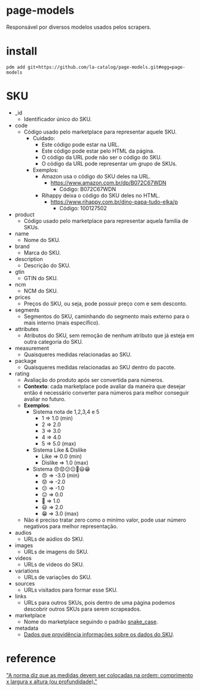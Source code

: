# page-models
Responsável por diversos modelos usados pelos scrapers.  

# install
`pdm add git+https://github.com/la-catalog/page-models.git#egg=page-models`  

# SKU
* _id
    * Identificador único do SKU.
* code
    * Código usado pelo marketplace para representar aquele SKU.
        * Cuidado:
            * Este código pode estar na URL.
            * Este código pode estar pelo HTML da página.
            * O código da URL pode não ser o código do SKU.
            * O código da URL pode representar um grupo de SKUs.
        * Exemplos:
            * Amazon usa o código do SKU deles na URL.  
                * https://www.amazon.com.br/dp/B072C67WDN
                    * Código: B072C67WDN
            * Rihappy deixa o código do SKU deles no HTML.
                * https://www.rihappy.com.br/dino-papa-tudo-elka/p
                    * Código: 100127502
* product
    * Código usado pelo marketplace para representar aquela familia de SKUs.
* name
    * Nome do SKU.
* brand
    * Marca do SKU.
* description
    * Descrição do SKU.
* gtin
    * GTIN do SKU.
* ncm
    * NCM do SKU.
* prices
    * Preços do SKU, ou seja, pode possuir preço com e sem desconto.
* segments
    * Segmentos do SKU, caminhando do segmento mais externo para o mais interno (mais específico).
* attributes
    * Atributos do SKU, sem remoção de nenhum atributo que já esteja em outra categoria do SKU.
* measurement
    * Quaisqueres medidas relacionadas ao SKU.
* package
    * Quaisqueres medidas relacionadas ao SKU dentro do pacote.
* rating
    * Avaliação do produto após ser convertida para números.
    * **Contexto**: cada marketplace pode avaliar da maneira que desejar então é necessário converter para números para melhor conseguir avaliar no futuro.
    * **Exemplos**:
        * Sistema nota de 1,2,3,4 e 5
            * 1 => 1.0 (min)
            * 2 => 2.0
            * 3 => 3.0
            * 4 => 4.0
            * 5 => 5.0 (max)
        * Sistema Like & Dislike
            * Like => 0.0 (min)
            * Dislike => 1.0 (max)
        * Sistema 😠😟😕😐🙂😃😁
            * 😠 => -3.0 (min)
            * 😟 => -2.0
            * 😕 => -1.0
            * 😐 => 0.0
            * 🙂 => 1.0
            * 😃 => 2.0
            * 😁 => 3.0 (max)
    * Não é preciso tratar zero como o minímo valor, pode usar número negativos para melhor representação.
* audios
    * URLs de aúdios do SKU.
* images
    * URLs de imagens do SKU.
* videos
    * URLs de videos do SKU.
* variations
    * URLs de variações do SKU.
* sources
    * URLs visitados para formar esse SKU.
* links
    * URLs para outros SKUs, pois dentro de uma página podemos descobrir outros SKUs para serem scrapeados.
* marketplace
    * Nome do marketplace seguindo o padrão [snake_case](https://en.wikipedia.org/wiki/Snake_case).
* metadata
    * [Dados que providência informações sobre os dados do SKU](https://en.wikipedia.org/wiki/Metadata).

# reference
["A norma diz que as medidas devem ser colocadas na ordem: comprimento x largura x altura (ou profundidade)."](https://www.diferenca.com/comprimento-largura-e-altura/#:~:text=A%20norma%20diz%20que%20as,x%20altura%20(ou%20profundidade).)
